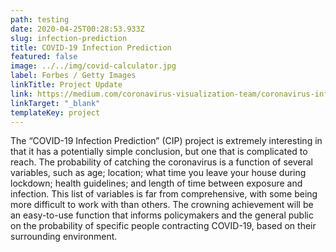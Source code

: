 ```yaml
---
path: testing
date: 2020-04-25T00:28:53.933Z
slug: infection-prediction
title: COVID-19 Infection Prediction
featured: false
image: ../../img/covid-calculator.jpg
label: Forbes / Getty Images
linkTitle: Project Update
link: https://medium.com/coronavirus-visualization-team/coronavirus-infection-prediction-project-research-team-blog-post-1-7031708777b1?source=friends_link&sk=930a3ed5310a8d415639f6fa113c571b
linkTarget: "_blank"
templateKey: project
---
```

The “COVID-19 Infection Prediction” (CIP) project is extremely interesting in that it has a potentially simple conclusion, but one that is complicated to reach. The probability of catching the coronavirus is a function of several variables, such as age; location; what time you leave your house during lockdown; health guidelines; and length of time between exposure and infection. This list of variables is far from comprehensive, with some being more difficult to work with than others. The crowning achievement will be an easy-to-use function that informs policymakers and the general public on the probability of specific people contracting COVID-19, based on their surrounding environment.